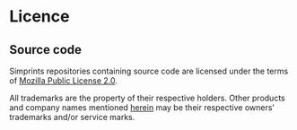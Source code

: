 # Licence

## Source code

Simprints repositories containing source code are licensed under the terms of [Mozilla Public License 2.0](https://www.mozilla.org/en-US/MPL/2.0/).

All trademarks are the property of their respective holders. Other products and company names mentioned [herein](https://github.com/Simprints) may be their respective owners' trademarks and/or service marks.
